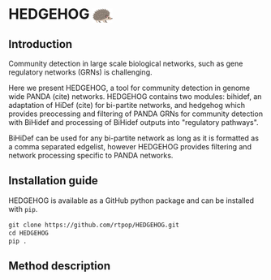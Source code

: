 # HEDGEHOG <img src="logo/HEDGEHOG.png" style="height: 1em; vertical-align: middle;">

## Introduction
Community detection in large scale biological networks, such as gene regulatory networks (GRNs) is challenging.

Here we present HEDGEHOG, a tool for community detection in genome wide PANDA (cite) networks. HEDGEHOG contains two modules: bihidef, an adaptation of HiDef (cite) for bi-partite networks, and hedgehog which provides preocessing and filtering of PANDA GRNs for community detection with BiHidef and processing of BiHidef outputs into "regulatory pathways". 

BiHiDef can be used for any bi-partite network as long as it is formatted as a comma separated edgelist, however HEDGEHOG provides filtering and network processing specific to PANDA networks.

## Installation guide
HEDGEHOG is available as a GitHub python package and can be installed with ``pip``.

```
git clone https://github.com/rtpop/HEDGEHOG.git
cd HEDGEHOG
pip .
```

## Method description
